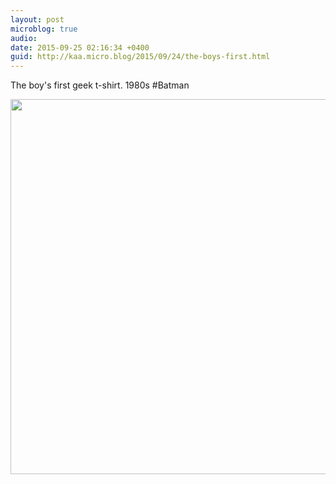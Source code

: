 ```yaml
---
layout: post
microblog: true
audio: 
date: 2015-09-25 02:16:34 +0400
guid: http://kaa.micro.blog/2015/09/24/the-boys-first.html
---
```

The boy's first geek t-shirt. 1980s #Batman

<img src="http://www.kaa.bz/uploads/2018/aa41d02707.jpg" width="600" height="600" />
